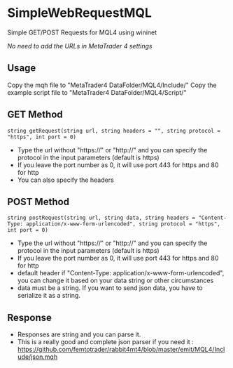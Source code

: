# SimpleWebRequestMQL
Simple GET/POST Requests for MQL4 using wininet

*No need to add the URLs in MetaTrader 4 settings*

## Usage
Copy the mqh file to "MetaTrader4 DataFolder/MQL4/Include/"
Copy the example script file to "MetaTrader4 DataFolder/MQL4/Script/"

## GET Method
```string getRequest(string url, string headers = "", string protocol = "https", int port = 0)```
* Type the url without "https://" or "http://" and you can specify the protocol in the input parameters (default is https)
* If you leave the port number as 0, it will use port 443 for https and 80 for http
* You can also specify the headers

## POST Method
```string postRequest(string url, string data, string headers = "Content-Type: application/x-www-form-urlencoded", string protocol = "https", int port = 0)```
* Type the url without "https://" or "http://" and you can specify the protocol in the input parameters (default is https)
* If you leave the port number as 0, it will use port 443 for https and 80 for http
* default header if "Content-Type: application/x-www-form-urlencoded", you can change it based on your data string or other circumstances
* data must be a string. If you want to send json data, you have to serialize it as a string.

## Response
* Responses are string and you can parse it. 
* This is a really good and complete json parser if you need it : https://github.com/femtotrader/rabbit4mt4/blob/master/emit/MQL4/Include/json.mqh

